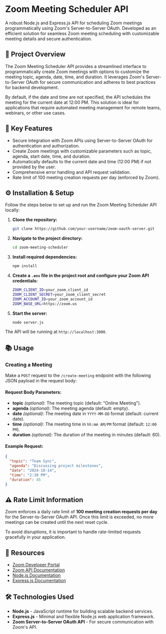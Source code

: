 # Zoom Meeting Scheduler API

A robust Node.js and Express.js API for scheduling Zoom meetings programmatically using Zoom's Server-to-Server OAuth. Developed as an efficient solution for seamless Zoom meeting scheduling with customizable meeting details and secure authentication.

## 🚀 Project Overview

The Zoom Meeting Scheduler API provides a streamlined interface to programmatically create Zoom meetings with options to customize the meeting topic, agenda, date, time, and duration. It leverages Zoom's Server-to-Server OAuth for secure communication and adheres to best practices for backend development.

By default, if the date and time are not specified, the API schedules the meeting for the current date at 12:00 PM. This solution is ideal for applications that require automated meeting management for remote teams, webinars, or other use cases.

## 🔧 Key Features

- Secure integration with Zoom APIs using Server-to-Server OAuth for authentication and authorization.
- Create Zoom meetings with customizable parameters such as topic, agenda, start date, time, and duration.
- Automatically defaults to the current date and time (12:00 PM) if not provided by the user.
- Comprehensive error handling and API request validation.
- Rate limit of 100 meeting creation requests per day (enforced by Zoom).

## ⚙️ Installation & Setup

Follow the steps below to set up and run the Zoom Meeting Scheduler API locally:

1. **Clone the repository:**

    ```bash
    git clone https://github.com/your-username/zoom-oauth-server.git
    ```

2. **Navigate to the project directory:**

    ```bash
    cd zoom-meeting-scheduler
    ```

3. **Install required dependencies:**

    ```bash
    npm install
    ```

4. **Create a `.env` file in the project root and configure your Zoom API credentials:**

    ```bash
    ZOOM_CLIENT_ID=your_zoom_client_id
    ZOOM_CLIENT_SECRET=your_zoom_client_secret
    ZOOM_ACCOUNT_ID=your_zoom_account_id
    ZOOM_BASE_URL=https://zoom.us
    ```

5. **Start the server:**

    ```bash
    node server.js
    ```

The API will be running at `http://localhost:3000`.

## 📚 Usage

### Creating a Meeting

Make a `POST` request to the `/create-meeting` endpoint with the following JSON payload in the request body:

#### Request Body Parameters:

- **topic** *(optional)*: The meeting topic (default: "Online Meeting").
- **agenda** *(optional)*: The meeting agenda (default: empty).
- **date** *(optional)*: The meeting date in `YYYY-MM-DD` format (default: current date).
- **time** *(optional)*: The meeting time in `hh:mm AM/PM` format (default: `12:00 PM`).
- **duration** *(optional)*: The duration of the meeting in minutes (default: 60).

#### Example Request:

```json
{
  "topic": "Team Sync",
  "agenda": "Discussing project milestones",
  "date": "2024-10-14",
  "time": "2:30 PM",
  "duration": 45
}
```
## ⚠️ Rate Limit Information
Zoom enforces a daily rate limit of **100 meeting creation requests per day** for the Server-to-Server OAuth API. Once this limit is exceeded, no more meetings can be created until the next reset cycle.

To avoid disruptions, it is important to handle rate-limited requests gracefully in your application.

## 🔗 Resources

- [Zoom Developer Portal](https://marketplace.zoom.us/)
- [Zoom API Documentation](https://marketplace.zoom.us/docs/api-reference/introduction)
- [Node.js Documentation](https://nodejs.org/en/docs/)
- [Express.js Documentation](https://expressjs.com/)

## 🛠️ Technologies Used

- **Node.js** - JavaScript runtime for building scalable backend services.
- **Express.js** - Minimal and flexible Node.js web application framework.
- **Zoom Server-to-Server OAuth API** - For secure communication with Zoom's API.

